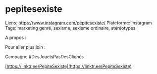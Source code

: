 # pepitesexiste

Liens: https://www.instagram.com/pepitesexiste/
Plateforme: Instagram
Tags: marketing genré, sexisme, sexisme ordinaire, stéréotypes

A propos :

Pour aller plus loin :

Campagne #DesJouetsPasDesClichés

[https://linktr.ee/PepiteSexiste](https://linktr.ee/PepiteSexiste)